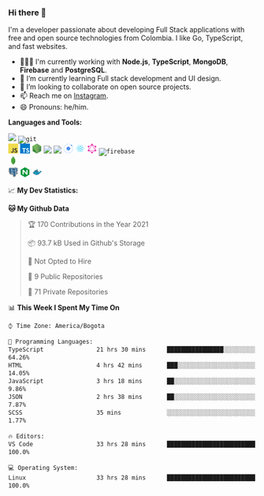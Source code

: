 ### Hi there 👋

I'm a developer passionate about developing Full Stack applications with free and open source technologies from Colombia. I like Go, TypeScript, and fast websites.

- 👨🏽‍💻 I'm currently working with **Node.js**, **TypeScript**, **MongoDB**, **Firebase** and **PostgreSQL**.
- 🌱 I’m currently learning Full stack development and UI design.
- 🚀 I’m looking to collaborate on open source projects.
- 📫   Reach me on [Instagram](https://instagram.com/nexckycort).
- 😄  Pronouns: he/him.

**Languages and Tools:**  

<code><img height="20"  src="https://upload.wikimedia.org/wikipedia/commons/2/2d/Visual_Studio_Code_1.18_icon.svg"></code>
<code><img src="https://www.vectorlogo.zone/logos/git-scm/git-scm-icon.svg" alt="git" height="20"/> </code>
<code><img height="20" src="https://raw.githubusercontent.com/github/explore/80688e429a7d4ef2fca1e82350fe8e3517d3494d/topics/javascript/javascript.png"></code>
<code><img height="20" src="https://raw.githubusercontent.com/github/explore/80688e429a7d4ef2fca1e82350fe8e3517d3494d/topics/typescript/typescript.png"></code>
<code><img height="20" src="https://raw.githubusercontent.com/github/explore/80688e429a7d4ef2fca1e82350fe8e3517d3494d/topics/nodejs/nodejs.png"></code>
<code><img height="20" src="https://deno.land/logo.svg"></code>
<code><img src="https://angular.io/assets/images/logos/angular/shield-large.svg" height="20"></code>
<code><img height="20" src="https://raw.githubusercontent.com/devicons/devicon/master/icons/ionic/ionic-original.svg"></code>
<code><img height="20" src="https://raw.githubusercontent.com/github/explore/80688e429a7d4ef2fca1e82350fe8e3517d3494d/topics/react/react.png"></code>
<code><img height="20" src="https://raw.githubusercontent.com/github/explore/5c058a388828bb5fde0bcafd4bc867b5bb3f26f3/topics/graphql/graphql.png"></code>
<code><img src="https://www.vectorlogo.zone/logos/firebase/firebase-icon.svg" alt="firebase"  height="20"/> </code>
<code><img src="https://raw.githubusercontent.com/devicons/devicon/master/icons/mongodb/mongodb-original.svg"  height="20"/> </code>
<code><img src="https://raw.githubusercontent.com/devicons/devicon/master/icons/postgresql/postgresql-original.svg" height="20"/></code>
<code><img src="https://raw.githubusercontent.com/devicons/devicon/master/icons/nginx/nginx-original.svg" height="20"></code>
<code><img src="https://raw.githubusercontent.com/devicons/devicon/master/icons/docker/docker-original.svg" height="20"></code>

<!-- Stats -->
📈 **My Dev Statistics:**  

<!-- waka time stats-->

<!--START_SECTION:waka-->
**🐱 My Github Data** 

> 🏆 170 Contributions in the Year 2021
 > 
> 📦 93.7 kB Used in Github's Storage 
 > 
> 🚫 Not Opted to Hire
 > 
> 📜 9 Public Repositories 
 > 
> 🔑 71 Private Repositories  
 > 
📊 **This Week I Spent My Time On** 

```text
⌚︎ Time Zone: America/Bogota

💬 Programming Languages: 
TypeScript               21 hrs 30 mins      ████████████████░░░░░░░░░   64.26% 
HTML                     4 hrs 42 mins       ███░░░░░░░░░░░░░░░░░░░░░░   14.05% 
JavaScript               3 hrs 18 mins       ██░░░░░░░░░░░░░░░░░░░░░░░   9.86% 
JSON                     2 hrs 38 mins       ██░░░░░░░░░░░░░░░░░░░░░░░   7.87% 
SCSS                     35 mins             ░░░░░░░░░░░░░░░░░░░░░░░░░   1.77%

🔥 Editors: 
VS Code                  33 hrs 28 mins      █████████████████████████   100.0%

💻 Operating System: 
Linux                    33 hrs 28 mins      █████████████████████████   100.0%

```


<!--END_SECTION:waka-->
